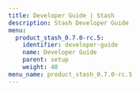```yaml
---
title: Developer Guide | Stash
description: Stash Developer Guide
menu:
  product_stash_0.7.0-rc.5:
    identifier: developer-guide
    name: Developer Guide
    parent: setup
    weight: 40
menu_name: product_stash_0.7.0-rc.5
---
```


